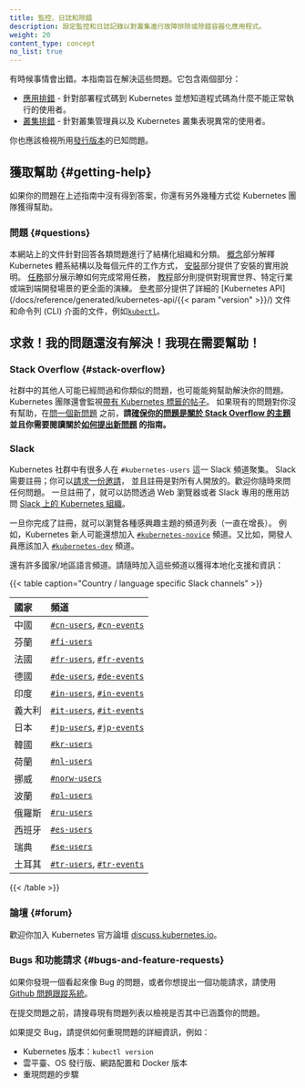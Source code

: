 ```yaml
---
title: 監控、日誌和除錯
description: 設定監控和日誌記錄以對叢集進行故障排除或除錯容器化應用程式。
weight: 20
content_type: concept
no_list: true
---
```

<!-- 
title: "Monitoring, Logging, and Debugging"
description: Set up monitoring and logging to troubleshoot a cluster, or debug a containerized application.
weight: 20
reviewers:
- brendandburns
- davidopp
content_type: concept
no_list: true
-->

<!-- overview -->

<!--
Sometimes things go wrong. This guide is aimed at making them right. It has
two sections:
-->
有時候事情會出錯。本指南旨在解決這些問題。它包含兩個部分：

<!--
* [Debugging your application](/docs/tasks/debug/debug-application/) - Useful
  for users who are deploying code into Kubernetes and wondering why it is not working.
* [Debugging your cluster](/docs/tasks/debug/debug-cluster/) - Useful
  for cluster administrators and people whose Kubernetes cluster is unhappy.
-->
* [應用排錯](/zh-cn/docs/tasks/debug/debug-application/) -
  針對部署程式碼到 Kubernetes 並想知道程式碼為什麼不能正常執行的使用者。
* [叢集排錯](/zh-cn/docs/tasks/debug/debug-cluster/) -
  針對叢集管理員以及 Kubernetes 叢集表現異常的使用者。

<!--
You should also check the known issues for the [release](https://github.com/kubernetes/kubernetes/releases)
you're using.
-->
你也應該檢視所用[發行版本](https://github.com/kubernetes/kubernetes/releases)的已知問題。

<!-- body -->

<!--
## Getting help

If your problem isn't answered by any of the guides above, there are variety of
ways for you to get help from the Kubernetes team.
-->
## 獲取幫助  {#getting-help}

如果你的問題在上述指南中沒有得到答案，你還有另外幾種方式從 Kubernetes 團隊獲得幫助。

<!--
### Questions

The documentation on this site has been structured to provide answers to a wide
range of questions. [Concepts](/docs/concepts/) explain the Kubernetes
architecture and how each component works, while [Setup](/docs/setup/) provides
practical instructions for getting started. [Tasks](/docs/tasks/) show how to
accomplish commonly used tasks, and [Tutorials](/docs/tutorials/) are more
comprehensive walkthroughs of real-world, industry-specific, or end-to-end
development scenarios. The [Reference](/docs/reference/) section provides
detailed documentation on the [Kubernetes API](/docs/reference/generated/kubernetes-api/{{< param "version" >}}/)
and command-line interfaces (CLIs), such as [`kubectl`](/docs/reference/kubectl/).
-->
### 問題  {#questions}

本網站上的文件針對回答各類問題進行了結構化組織和分類。
[概念](/zh-cn/docs/concepts/)部分解釋 Kubernetes 體系結構以及每個元件的工作方式，
[安裝](/zh-cn/docs/setup/)部分提供了安裝的實用說明。
[任務](/zh-cn/docs/tasks/)部分展示瞭如何完成常用任務，
[教程](/zh-cn/docs/tutorials/)部分則提供對現實世界、特定行業或端到端開發場景的更全面的演練。
[參考](/zh-cn/docs/reference/)部分提供了詳細的
[Kubernetes API](/docs/reference/generated/kubernetes-api/{{< param "version" >}}/) 文件
和命令列 (CLI) 介面的文件，例如[`kubectl`](/zh-cn/docs/reference/kubectl/)。

<!--
## Help! My question isn't covered!  I need help now!
-->
## 求救！我的問題還沒有解決！我現在需要幫助！

<!--
### Stack Overflow

Someone else from the community may have already asked a similar question or may
be able to help with your problem. The Kubernetes team will also monitor
[posts tagged Kubernetes](https://stackoverflow.com/questions/tagged/kubernetes).
If there aren't any existing questions that help, **please [ensure that your question is on-topic on Stack Overflow](https://stackoverflow.com/help/on-topic)
and that you read through the guidance on [how to ask a new question](https://stackoverflow.com/help/how-to-ask)**,
before [asking a new one](https://stackoverflow.com/questions/ask?tags=kubernetes)!
-->
### Stack Overflow    {#stack-overflow}

社群中的其他人可能已經問過和你類似的問題，也可能能夠幫助解決你的問題。
Kubernetes 團隊還會監視[帶有 Kubernetes 標籤的帖子](https://stackoverflow.com/questions/tagged/kubernetes)。
如果現有的問題對你沒有幫助，在[問一個新問題](https://stackoverflow.com/questions/ask?tags=kubernetes)
之前，**請[確保你的問題是關於 Stack Overflow 的主題](https://stackoverflow.com/help/on-topic)
並且你需要閱讀關於[如何提出新問題](https://stackoverflow.com/help/how-to-ask)
的指南。**

<!--
### Slack

Many people from the Kubernetes community hang out on Kubernetes Slack in the `#kubernetes-users` channel.
Slack requires registration; you can [request an invitation](https://slack.kubernetes.io),
and registration is open to everyone). Feel free to come and ask any and all questions.
Once registered, access the [Kubernetes organisation in Slack](https://kubernetes.slack.com)
via your web browser or via Slack's own dedicated app.
-->
### Slack

Kubernetes 社群中有很多人在 `#kubernetes-users` 這一 Slack 頻道聚集。
Slack 需要註冊；你可以[請求一份邀請](https://slack.kubernetes.io)，
並且註冊是對所有人開放的。歡迎你隨時來問任何問題。
一旦註冊了，就可以訪問透過 Web 瀏覽器或者 Slack 專用的應用訪問
[Slack 上的 Kubernetes 組織](https://kubernetes.slack.com)。

<!--
Once you are registered, browse the growing list of channels for various subjects of
interest. For example, people new to Kubernetes may also want to join the
[`#kubernetes-novice`](https://kubernetes.slack.com/messages/kubernetes-novice) channel. As another example, developers should join the
[`#kubernetes-dev`](https://kubernetes.slack.com/messages/kubernetes-dev) channel.
-->
一旦你完成了註冊，就可以瀏覽各種感興趣主題的頻道列表（一直在增長）。
例如，Kubernetes 新人可能還想加入
[`#kubernetes-novice`](https://kubernetes.slack.com/messages/kubernetes-novice)
頻道。又比如，開發人員應該加入
[`#kubernetes-dev`](https://kubernetes.slack.com/messages/kubernetes-dev)
頻道。

<!--
There are also many country specific/local language channels. Feel free to join
these channels for localized support and info:
-->
還有許多國家/地區語言頻道。請隨時加入這些頻道以獲得本地化支援和資訊：

{{< table caption="Country / language specific Slack channels" >}}
<!--
Country | Channels
:---------|:------------
China | [`#cn-users`](https://kubernetes.slack.com/messages/cn-users), [`#cn-events`](https://kubernetes.slack.com/messages/cn-events)
Finland | [`#fi-users`](https://kubernetes.slack.com/messages/fi-users)
France | [`#fr-users`](https://kubernetes.slack.com/messages/fr-users), [`#fr-events`](https://kubernetes.slack.com/messages/fr-events)
Germany | [`#de-users`](https://kubernetes.slack.com/messages/de-users), [`#de-events`](https://kubernetes.slack.com/messages/de-events)
India | [`#in-users`](https://kubernetes.slack.com/messages/in-users), [`#in-events`](https://kubernetes.slack.com/messages/in-events)
Italy | [`#it-users`](https://kubernetes.slack.com/messages/it-users), [`#it-events`](https://kubernetes.slack.com/messages/it-events)
Japan | [`#jp-users`](https://kubernetes.slack.com/messages/jp-users), [`#jp-events`](https://kubernetes.slack.com/messages/jp-events)
Korea | [`#kr-users`](https://kubernetes.slack.com/messages/kr-users)
Netherlands | [`#nl-users`](https://kubernetes.slack.com/messages/nl-users)
Norway | [`#norw-users`](https://kubernetes.slack.com/messages/norw-users)
Poland | [`#pl-users`](https://kubernetes.slack.com/messages/pl-users)
Russia | [`#ru-users`](https://kubernetes.slack.com/messages/ru-users)
Spain | [`#es-users`](https://kubernetes.slack.com/messages/es-users)
Sweden | [`#se-users`](https://kubernetes.slack.com/messages/se-users)
Turkey | [`#tr-users`](https://kubernetes.slack.com/messages/tr-users), [`#tr-events`](https://kubernetes.slack.com/messages/tr-events)
-->
國家   | 頻道
:------|:------------
中國   | [`#cn-users`](https://kubernetes.slack.com/messages/cn-users), [`#cn-events`](https://kubernetes.slack.com/messages/cn-events)
芬蘭   | [`#fi-users`](https://kubernetes.slack.com/messages/fi-users)
法國   | [`#fr-users`](https://kubernetes.slack.com/messages/fr-users), [`#fr-events`](https://kubernetes.slack.com/messages/fr-events)
德國   | [`#de-users`](https://kubernetes.slack.com/messages/de-users), [`#de-events`](https://kubernetes.slack.com/messages/de-events)
印度   | [`#in-users`](https://kubernetes.slack.com/messages/in-users), [`#in-events`](https://kubernetes.slack.com/messages/in-events)
義大利 | [`#it-users`](https://kubernetes.slack.com/messages/it-users), [`#it-events`](https://kubernetes.slack.com/messages/it-events)
日本   | [`#jp-users`](https://kubernetes.slack.com/messages/jp-users), [`#jp-events`](https://kubernetes.slack.com/messages/jp-events)
韓國   | [`#kr-users`](https://kubernetes.slack.com/messages/kr-users)
荷蘭   | [`#nl-users`](https://kubernetes.slack.com/messages/nl-users)
挪威   | [`#norw-users`](https://kubernetes.slack.com/messages/norw-users)
波蘭   | [`#pl-users`](https://kubernetes.slack.com/messages/pl-users)
俄羅斯 | [`#ru-users`](https://kubernetes.slack.com/messages/ru-users)
西班牙 | [`#es-users`](https://kubernetes.slack.com/messages/es-users)
瑞典   | [`#se-users`](https://kubernetes.slack.com/messages/se-users)
土耳其 | [`#tr-users`](https://kubernetes.slack.com/messages/tr-users), [`#tr-events`](https://kubernetes.slack.com/messages/tr-events)

{{< /table >}}

<!--
### Forum

You're welcome to join the official Kubernetes Forum: [discuss.kubernetes.io](https://discuss.kubernetes.io).
-->
### 論壇  {#forum}

歡迎你加入 Kubernetes 官方論壇
[discuss.kubernetes.io](https://discuss.kubernetes.io)。

<!--
### Bugs and Feature requests

If you have what looks like a bug, or you would like to make a feature request,
please use the [Github issue tracking system](https://github.com/kubernetes/kubernetes/issues).
-->
### Bugs 和功能請求   {#bugs-and-feature-requests}

如果你發現一個看起來像 Bug 的問題，或者你想提出一個功能請求，請使用
[Github 問題跟蹤系統](https://github.com/kubernetes/kubernetes/issues)。

<!--
Before you file an issue, please search existing issues to see if your issue is
already covered.

If filing a bug, please include detailed information about how to reproduce the
problem, such as:
-->
在提交問題之前，請搜尋現有問題列表以檢視是否其中已涵蓋你的問題。

如果提交 Bug，請提供如何重現問題的詳細資訊，例如：

<!--
* Kubernetes version: `kubectl version`
* Cloud provider, OS distro, network configuration, and Docker version
* Steps to reproduce the problem
-->
* Kubernetes 版本：`kubectl version`
* 雲平臺、OS 發行版、網路配置和 Docker 版本
* 重現問題的步驟

